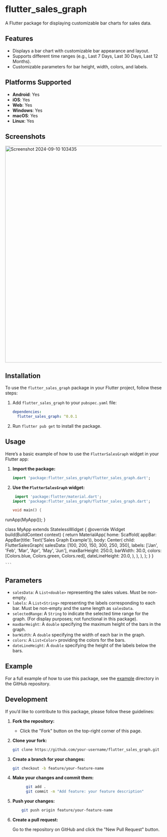 # flutter_sales_graph

A Flutter package for displaying customizable bar charts for sales data.

## Features

- Displays a bar chart with customizable bar appearance and layout.
- Supports different time ranges (e.g., Last 7 Days, Last 30 Days, Last 12 Months).
- Customizable parameters for bar height, width, colors, and labels.

## Platforms Supported

- **Android**: Yes
- **iOS**: Yes
- **Web**: Yes
- **Windows**: Yes
- **macOS**: Yes
- **Linux**: Yes

## Screenshots
<img width="695" alt="Screenshot 2024-09-10 103435" src="https://github.com/user-attachments/assets/e99b83c4-9974-4d10-ae11-5776f6d389d1">

## Installation

To use the `flutter_sales_graph` package in your Flutter project, follow these steps:

1. Add `flutter_sales_graph` to your `pubspec.yaml` file:

    ```yaml
    dependencies:
      flutter_sales_graph: ^0.0.1
    ```

2. Run `flutter pub get` to install the package.

## Usage

Here’s a basic example of how to use the `FlutterSalesGraph` widget in your Flutter app:

1. **Import the package:**

    ```dart
    import 'package:flutter_sales_graph/flutter_sales_graph.dart';
    ```

2. **Use the `FlutterSalesGraph` widget:**

    ```dart
     import 'package:flutter/material.dart';
    import 'package:flutter_sales_graph/flutter_sales_graph.dart';

   void main() {
  runApp(MyApp());
      }

   class MyApp extends StatelessWidget {
      @override
    Widget build(BuildContext context) {
    return MaterialApp(
      home: Scaffold(
        appBar: AppBar(title: Text('Sales Graph Example')),
        body: Center(
          child: FlutterSalesGraph(
            salesData: [100, 200, 150, 300, 250, 350],
            labels: ['Jan', 'Feb', 'Mar', 'Apr', 'May', 'Jun'],
            maxBarHeight: 250.0,
            barWidth: 30.0,
            colors: [Colors.blue, Colors.green, Colors.red],
            dateLineHeight: 20.0,
          ),
        ),
      ),
    );
  }
}

    ```

## Parameters

- `salesData`: A `List<double>` representing the sales values. Must be non-empty.
- `labels`: A `List<String>` representing the labels corresponding to each bar. Must be non-empty and the same length as `salesData`.
- `selectedRange`: A `String` to indicate the selected time range for the graph. (For display purposes; not functional in this package).
- `maxBarHeight`: A `double` specifying the maximum height of the bars in the graph.
- `barWidth`: A `double` specifying the width of each bar in the graph.
- `colors`: A `List<Color>` providing the colors for the bars.
- `dateLineHeight`: A `double` specifying the height of the labels below the bars.

## Example

For a full example of how to use this package, see the [example](example/) directory in the GitHub repository.

## Development

If you’d like to contribute to this package, please follow these guidelines:

1. **Fork the repository:**
   - Click the "Fork" button on the top-right corner of this page.

2. **Clone your fork:**
   ```bash
   git clone https://github.com/your-username/flutter_sales_graph.git

3. **Create a branch for your changes:**
   ```bash
   git checkout -b feature/your-feature-name
4. **Make your changes and commit them:**
   ```bash
         git add .
         git commit -m "Add feature: your feature description"
5. **Push your changes:**
   ```bash
       git push origin feature/your-feature-name
6. **Create a pull request:** 

    Go to the repository on GitHub and click the "New Pull Request" button.


